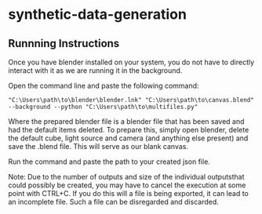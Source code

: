 # synthetic-data-generation

## Runnning Instructions

Once you have blender installed on your system, you do not have to directly interact with it as we are running it in the background.


Open the command line and paste the following command:
```
"C:\Users\path\to\blender\blender.lnk" "C:\Users\path\to\canvas.blend" --background --python "C:\Users\path\to\multifiles.py" 
```
Where the prepared blender file is a blender file that has been saved and had the default items deleted. To prepare this, simply open blender, delete the default cube, light source and camera (and anything else present) and save the .blend file. This will serve as our blank canvas.

Run the command and paste the path to your created json file.

Note:
Due to the number of outputs and size of the individual outputsthat could possibly be created, you may have to cancel the execution at some point with CTRL+C. If you do this will a file is being exported, it can lead to an incomplete file. Such a file can be disregarded and discarded.
